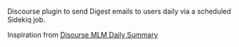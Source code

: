 Discourse plugin to send Digest emails to users daily via a scheduled Sidekiq job.

Inspiration from [Disourse MLM Daily Summary](https://github.com/procourse/discourse-mlm-daily-summary)
